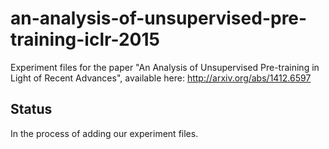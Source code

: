 # an-analysis-of-unsupervised-pre-training-iclr-2015
Experiment files for the paper "An Analysis of Unsupervised Pre-training in Light of Recent Advances", available here: http://arxiv.org/abs/1412.6597

## Status
In the process of adding our experiment files.
